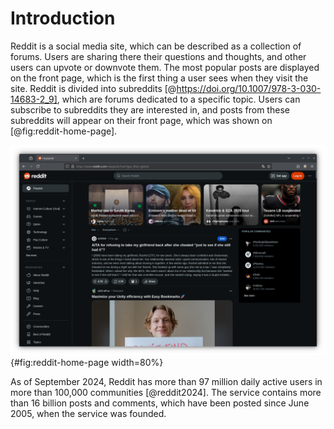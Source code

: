 # Introduction

<!-- describe, what Reddit is, and how people contribute to it -->

Reddit is a social media site, which can be described as a collection of forums. Users are sharing there their questions and thoughts, and other users can upvote or downvote them. The most popular posts are displayed on the front page, which is the first thing a user sees when they visit the site. Reddit is divided into subreddits [@https://doi.org/10.1007/978-3-030-14683-2_9], which are forums dedicated to a specific topic. Users can subscribe to subreddits they are interested in, and posts from these subreddits will appear on their front page, which was shown on [@fig:reddit-home-page].

![The appearance of Reddit's home page, with posts popular among Redditors displayed](images/reddit-home-page.png){#fig:reddit-home-page width=80%}

As of September 2024, Reddit has more than 97 million daily active users in more than 100,000 communities [@reddit2024]. The service contains more than 16 billion posts and comments, which have been posted since June 2005, when the service was founded.
